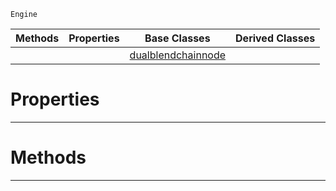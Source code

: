  `Engine`

|Methods|Properties|Base Classes|Derived Classes|
|---|---|---|---|
| | |[dualblendchainnode](https://plasmaengine.github.io/PlasmaDocs/Plasma1/C++/code_reference/class_reference/dualblendchainnode.markdown)| |


 #  Properties


---  
 #  Methods


---  
 

 